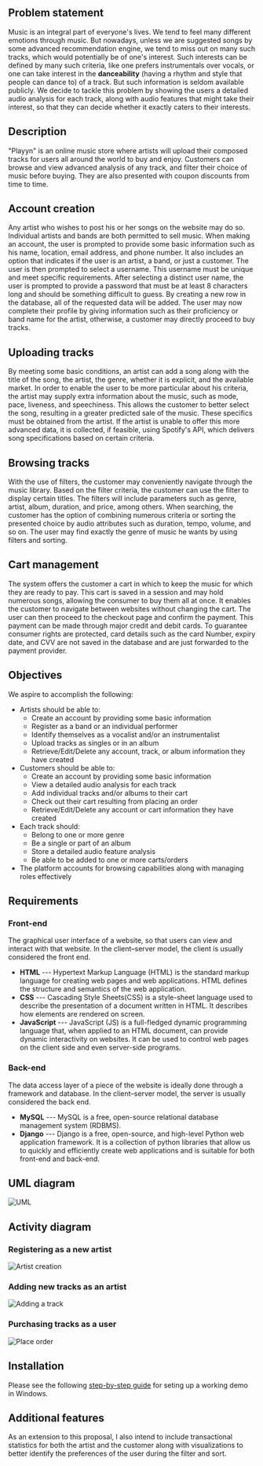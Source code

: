 ## Problem statement

Music is an integral part of everyone's lives. We tend to feel many different emotions through music. But nowadays, unless we are suggested songs by some advanced recommendation engine, we tend to miss out on many such tracks, which would potentially be of one's interest. Such interests can be defined by many such criteria, like one prefers instrumentals over vocals, or one can take interest in the **danceability** (having a rhythm and style that people can dance to) of a track. But such information is seldom available publicly. We decide to tackle this problem by showing the users a detailed audio analysis for each track, along with audio features that might take their interest, so that they can decide whether it exactly caters to their interests.

## Description

"Playyn" is an online music store where artists will upload their composed tracks for users all around the world to buy and enjoy. Customers can browse and view advanced analysis of any track, and filter their choice of music before buying. They are also presented with coupon discounts from time to time.

## Account creation

Any artist who wishes to post his or her songs on the website may do so. Individual artists and bands are both permitted to sell music. When making an account, the user is prompted to provide some basic information such as his name, location, email address, and phone number. It also includes an option that indicates if the user is an artist, a band, or just a customer. The user is then prompted to select a username. This username must be unique and meet specific requirements. After selecting a distinct user name, the user is prompted to provide a password that must be at least 8 characters long and should be something difficult to guess. By creating a new row in the database, all of the requested data will be added. The user may now complete their profile by giving information such as their proficiency or band name for the artist, otherwise, a customer may directly proceed to buy tracks.

## Uploading tracks

By meeting some basic conditions, an artist can add a song along with the title of the song, the artist, the genre, whether it is explicit, and the available market. In order to enable the user to be more particular about his criteria, the artist may supply extra information about the music, such as mode, pace, liveness, and speechiness. This allows the customer to better select the song, resulting in a greater predicted sale of the music. These specifics must be obtained from the artist. If the artist is unable to offer this more advanced data, it is collected, if feasible, using Spotify's API, which delivers song specifications based on certain criteria.

## Browsing tracks

With the use of filters, the customer may conveniently navigate through the music library. Based on the filter criteria, the customer can use the filter to display certain titles. The filters will include parameters such as genre, artist, album, duration, and price, among others. When searching, the customer has the option of combining numerous criteria or sorting the presented choice by audio attributes such as duration, tempo, volume, and so on. The user may find exactly the genre of music he wants by using filters and sorting.

## Cart management

The system offers the customer a cart in which to keep the music for which they are ready to pay. This cart is saved in a session and may hold numerous songs, allowing the consumer to buy them all at once. It enables the customer to navigate between websites without changing the cart. The user can then proceed to the checkout page and confirm the payment. This payment can be made through major credit and debit cards. To guarantee consumer rights are protected, card details such as the card Number, expiry date, and CVV are not saved in the database and are just forwarded to the payment provider.

## Objectives

We aspire to accomplish the following:
- Artists should be able to:
	- Create an account by providing some basic information
	- Register as a band or an individual performer
	- Identify themselves as a vocalist and/or an instrumentalist
	- Upload tracks as singles or in an album
	- Retrieve/Edit/Delete any account, track, or album information they have created
- Customers should be able to:
	- Create an account by providing some basic information
	- View a detailed audio analysis for each track
	- Add individual tracks and/or albums to their cart
	- Check out their cart resulting from placing an order
	- Retrieve/Edit/Delete any account or cart information they have created
- Each track should:
	- Belong to one or more genre
	- Be a single or part of an album
	- Store a detailed audio feature analysis
	- Be able to be added to one or more carts/orders
- The platform accounts for browsing capabilities along with managing roles effectively

## Requirements

### Front-end

The graphical user interface of a website, so that users can view and interact with that website. In the client–server model, the client is usually considered the front end.
- **HTML** --- Hypertext Markup Language (HTML) is the standard markup language for creating web pages and web applications. HTML defines the structure and semantics of the web application.
- **CSS** --- Cascading Style Sheets(CSS) is a style-sheet language used to describe the presentation of a document written in HTML. It describes how elements are rendered on screen.
- **JavaScript** --- JavaScript (JS) is a full-fledged dynamic programming language that, when applied to an HTML document, can provide dynamic interactivity on websites. It can be used to control web pages on the client side and even server-side programs.

### Back-end

The data access layer of a piece of the website is ideally done through a framework and database. In the client–server model, the server is usually considered the back end.
- **MySQL** --- MySQL is a  free, open-source relational database management system (RDBMS). 
- **Django** --- Django is a free, open-source, and high-level Python web application framework. It is a collection of python libraries that allow us to quickly and efficiently create web applications and is suitable for both front-end and back-end.

## UML diagram

![UML](https://raw.githubusercontent.com/chakrabortyde/playyn/main/static/img/uml.png?raw=true)

## Activity diagram

### Registering as a new artist

![Artist creation](https://raw.githubusercontent.com/chakrabortyde/playyn/main/static/img/artist-creation.png?raw=true)

### Adding new tracks as an artist

![Adding a track](https://raw.githubusercontent.com/chakrabortyde/playyn/main/static/img/adding-a-track.png?raw=true)

### Purchasing tracks as a user

![Place order](https://raw.githubusercontent.com/chakrabortyde/playyn/main/static/img/place-order.png?raw=true)

## Installation

Please see the following [step-by-step guide](https://raw.githubusercontent.com/chakrabortyde/playyn/main/setup) for seting up a working demo in Windows.

## Additional features

As an extension to this proposal, I also intend to include transactional statistics for both the artist and the customer along with visualizations to better identify the preferences of the user during the filter and sort.
